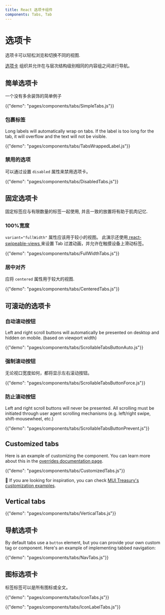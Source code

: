 ```yaml
---
title: React 选项卡组件
components: Tabs, Tab
---
```


# 选项卡

<p class="description">选项卡可以轻松浏览和切换不同的视图.</p>

[选项卡](https://material.io/design/components/tabs.html) 组织并允许在与层次结构级别相同的内容组之间进行导航。

## 简单选项卡

一个没有多余装饰的简单例子

{{"demo": "pages/components/tabs/SimpleTabs.js"}}

### 包裹标签

Long labels will automatically wrap on tabs. If the label is too long for the tab, it will overflow and the text will not be visible.

{{"demo": "pages/components/tabs/TabsWrappedLabel.js"}}

### 禁用的选项

可以通过设置 ` disabled ` 属性来禁用选项卡。

{{"demo": "pages/components/tabs/DisabledTabs.js"}}

## 固定选项卡

固定标签应与有限数量的标签一起使用, 并且一致的放置将有助于肌肉记忆.

### 100%宽度

`variant="fullWidth"` 属性应该用于较小的视图。 此演示还使用[ react-swipeable-views ](https://github.com/oliviertassinari/react-swipeable-views)来设置 Tab 过渡动画，并允许在触摸设备上滑动标签。

{{"demo": "pages/components/tabs/FullWidthTabs.js"}}

### 居中对齐

应将 `centered` 属性用于较大的视图.

{{"demo": "pages/components/tabs/CenteredTabs.js"}}

## 可滚动的选项卡

### 自动滚动按钮

Left and right scroll buttons will automatically be presented on desktop and hidden on mobile. (based on viewport width)

{{"demo": "pages/components/tabs/ScrollableTabsButtonAuto.js"}}

### 强制滚动按钮

无论视口宽度如何，都将显示左右滚动按钮。

{{"demo": "pages/components/tabs/ScrollableTabsButtonForce.js"}}

### 防止滚动按钮

Left and right scroll buttons will never be presented. All scrolling must be initiated through user agent scrolling mechanisms (e.g. left/right swipe, shift-mousewheel, etc.)

{{"demo": "pages/components/tabs/ScrollableTabsButtonPrevent.js"}}

## Customized tabs

Here is an example of customizing the component. You can learn more about this in the [overrides documentation page](/customization/components/).

{{"demo": "pages/components/tabs/CustomizedTabs.js"}}

👑 If you are looking for inspiration, you can check [MUI Treasury's customization examples](https://mui-treasury.com/components/tabs).

## Vertical tabs

{{"demo": "pages/components/tabs/VerticalTabs.js"}}

## 导航选项卡

By default tabs use a `button` element, but you can provide your own custom tag or component. Here's an example of implementing tabbed navigation:

{{"demo": "pages/components/tabs/NavTabs.js"}}

## 图标选项卡

标签标签可以是所有图标或全文。

{{"demo": "pages/components/tabs/IconTabs.js"}}

{{"demo": "pages/components/tabs/IconLabelTabs.js"}}